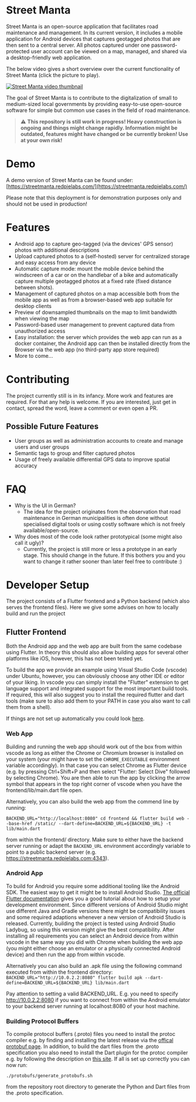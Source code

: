# Street Manta
Street Manta is an open-source application that facilitates road maintenance and management. In its current version, it includes a mobile application for Android devices that captures geotagged photos that are then sent to a central server. All photos captured under one password-protected user account can be viewed on a map, managed, and shared via a desktop-friendly web application.

The below video gives a short overview over the current functionality of Street Manta (click the picture to play).

[![Street Manta video thumbnail](http://img.youtube.com/vi/LJVJ2vrBVyU/0.jpg)](http://www.youtube.com/watch?v=LJVJ2vrBVyU "Street Manta")

The goal of Street Manta is to contribute to the digitalization of small to medium-sized local governments by providing easy-to-use open-source software for simple but common use cases in the field of road maintenance. 

> :warning: **This repository is still work in progress! Heavy construction is ongoing and things might change rapidly. Information might be outdated, features might have changed or be currently broken! Use at your own risk!**

# Demo
A demo version of Street Manta can be found under:
[https://streetmanta.redpielabs.com/](https://streetmanta.redpielabs.com/)

Please note that this deployment is for demonstration purposes only and should not be used in production!

# Features
- Android app to capture geo-tagged (via the devices' GPS sensor) photos with additional descriptions
- Upload captured photos to a (self-hosted) server for centralized storage and easy access from any device
- Automatic capture mode: mount the mobile device behind the windscreen of a car or on the handlebar of a bike and automatically capture multiple geotagged photos at a fixed rate (fixed distance between shots).
- Management of captured photos on a map accessible both from the mobile app as well as from a browser-based web app suitable for desktop clients
- Preview of downsampled thumbnails on the map to limit bandwidth when viewing the map
- Password-based user management to prevent captured data from unauthorized access
- Easy installation: the server which provides the web app can run as a docker container, the Android app can then be installed directly from the Browser via the web app (no third-party app store required)
- More to come...

# Contributing
The project currently still is in its infancy. More work and features are required. For that any help is welcome. If you are interested, just get in contact, spread the word, leave a comment or even open a PR.

## Possible Future Features
- User groups as well as administration accounts to create and manage users and user groups
- Semantic tags to group and filter captured photos
- Usage of freely available differential GPS data to improve spatial accuracy

# FAQ
- Why is the UI in German?
   - The idea for the project originates from the observation that road maintenance in German municipalities is often done without specialised digital tools or using costly software which is not freely available/open-source.
- Why does most of the code look rather prototypical (some might also call it ugly)?
    - Currently, the project is still more or less a prototype in an early stage. This should change in the future. If this bothers you and you want to change it rather sooner than later feel free to contribute :) 

# Developer Setup
The project consists of a Flutter frontend and a Python backend (which also serves the frontend files). Here we give some advises on how to locally build and run the project

## Flutter Frontend
Both the Android app and the web app are built from the same codebase using Flutter. In theory this should also allow building apps for several other platforms like iOS, however, this has not been tested yet.

To build the app we provide an example using Visual Studio Code (vscode) under Ubuntu, however, you can obviously choose any other IDE or editor of your liking. In vscode you can simply install the "Flutter" extension to get language support and integrated support for the most important build tools. If required, this will also suggest you to install the required flutter and dart tools (make sure to also add them to your PATH in case you also want to call them from a shell).

If things are not set up automatically you could look [here](https://docs.flutter.dev/get-started/install/linux).

### Web App
Building and running the web app should work out of the box from within vscode as long as either the Chrome or Chromium browser is installed on your system (your might have to set the `CHROME_EXECUTABLE` environment variable accordingly). In that case you can select Chrome as Flutter device (e.g. by pressing Ctrl+Shift+P and then select "Flutter: Select Dive" followed by selecting Chrome). You are then able to run the app by clicking the arrow symbol that appears in the top right corner of vscode when you have the frontend/lib/main.dart file open.

Alternatively, you can also build the web app from the commend line by running:

`BACKEND_URL="http://localhost:8080" cd frontend && flutter build web --base-href /static/ --dart-define=BACKEND_URL=${BACKEND_URL} -t lib/main.dart`

 from within the frontend/ directory. Make sure to either have the backend server running or adapt the `BACKEND_URL` environment accordingly variable to point to a public backend server (e.g. https://streetmanta.redpielabs.com:4343).

### Android App
To build for Android you require some additional tooling like the Android SDK. The easiest way to get it might be to install Android Studio. [The official Flutter documentation](https://docs.flutter.dev/get-started/install/linux/android) gives you a good tutorial about how to setup your development environment. Since different versions of Android Studio might use different Java and Gradle versions there might be compatibility issues and some required adaptions whenever a new version of Android Studio is released. Currently, building the project is tested using Android Studio Ladybug, so using this version might give the best compatibility. After installing all requirements you can select an Android device from within vscode in the same way you did with Chrome when building the web app (you might either choose an emulator or a physically connected Android device) and then run the app from within vscode.

Alternatively you can also build an .apk file using the following command executed from within the frontend directory:
`BACKEND_URL="http://10.0.2.2:8080" flutter build apk --dart-define=BACKEND_URL=${BACKEND_URL} lib/main.dart`

Pay attention to setting a valid BACKEND_URL. E.g. you need to specify http://10.0.2.2:8080 if you want to connect from within the Android emulator to your backend server running at localhost:8080 of your host machine.

### Building Protocol Buffers
To compile protocol buffers (.proto) files you need to install the protoc compiler e.g. by finding and installing the latest release via the [offical protobuf page](https://protobuf.dev/downloads/). In addition, to build the dart files from the .proto specification you also need to install the Dart plugin for the protoc compiler e.g. by following the description on [this site](https://github.com/google/protobuf.dart/tree/master/protoc_plugin#how-to-build). If all is set up correctly you can now run:

`./protobufs/generate_protobufs.sh` 

from the repository root directory to generate the Python and Dart files from the .proto specification.